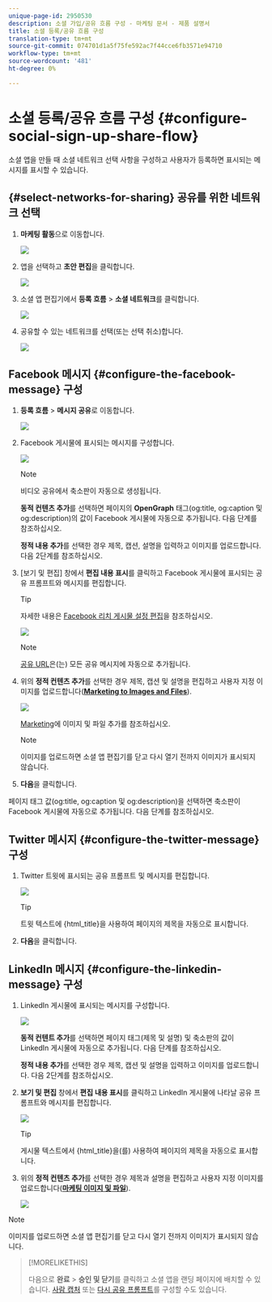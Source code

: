 ```yaml
---
unique-page-id: 2950530
description: 소셜 가입/공유 흐름 구성 - 마케팅 문서 - 제품 설명서
title: 소셜 등록/공유 흐름 구성
translation-type: tm+mt
source-git-commit: 074701d1a5f75fe592ac7f44cce6fb3571e94710
workflow-type: tm+mt
source-wordcount: '481'
ht-degree: 0%

---
```



# 소셜 등록/공유 흐름 구성 {#configure-social-sign-up-share-flow}

소셜 앱을 만들 때 소셜 네트워크 선택 사항을 구성하고 사용자가 등록하면 표시되는 메시지를 표시할 수 있습니다.

## {#select-networks-for-sharing} 공유를 위한 네트워크 선택

1. **마케팅 활동**&#x200B;으로 이동합니다.

   ![](assets/ma-1.png)

1. 앱을 선택하고 **초안 편집**&#x200B;을 클릭합니다.

   ![](assets/image2014-9-22-13-3a57-3a43.png)

1. 소셜 앱 편집기에서 **등록 흐름** > **소셜 네트워크**&#x200B;를 클릭합니다.

   ![](assets/three.png)

1. 공유할 수 있는 네트워크를 선택(또는 선택 취소)합니다.

   ![](assets/four.png)

## Facebook 메시지 {#configure-the-facebook-message} 구성

1. **등록 흐름** > **메시지 공유**&#x200B;로 이동합니다.

   ![](assets/five.png)

1. Facebook 게시물에 표시되는 메시지를 구성합니다.

   ![](assets/image2014-9-22-13-3a58-3a54.png)

   >[!NOTE]
   >
   >비디오 공유에서 축소판이 자동으로 생성됩니다.

   **동적 컨텐츠 추가**&#x200B;를 선택하면 페이지의 **OpenGraph** 태그(og:title, og:caption 및 og:description)의 값이 Facebook 게시물에 자동으로 추가됩니다. 다음 단계를 참조하십시오.

   **정적 내용 추가**&#x200B;를 선택한 경우 제목, 캡션, 설명을 입력하고 이미지를 업로드합니다. 다음 2단계를 참조하십시오.

1. [보기 및 편집] 창에서 **편집 내용 표시**&#x200B;를 클릭하고 Facebook 게시물에 표시되는 공유 프롬프트와 메시지를 편집합니다.

   >[!TIP]
   >
   >자세한 내용은 [Facebook 리치 게시물 설정 편집](/help/marketo/product-docs/demand-generation/facebook/edit-facebook-rich-post-settings.md)을 참조하십시오.

   ![](assets/image2014-9-22-13-3a59-3a57.png)

   >[!NOTE]
   >
   >[공유 URL](/help/marketo/product-docs/demand-generation/social/social-functions/choose-the-share-url-for-a-social-app.md)은(는) 모든 공유 메시지에 자동으로 추가됩니다.

1. 위의 **정적 컨텐츠 추가**&#x200B;를 선택한 경우 제목, 캡션 및 설명을 편집하고 사용자 지정 이미지를 업로드합니다([**Marketing to Images and Files**](/help/marketo/product-docs/demand-generation/images-and-files/add-images-and-files-to-marketo.md)).

   ![](assets/image2014-9-22-14-3a1-3a11.png)

   [Marketing](/help/marketo/product-docs/demand-generation/images-and-files/add-images-and-files-to-marketo.md)에 이미지 및 파일 추가를 참조하십시오.

   >[!NOTE]
   >
   >이미지를 업로드하면 소셜 앱 편집기를 닫고 다시 열기 전까지 이미지가 표시되지 않습니다.

1. **다음**&#x200B;을 클릭합니다.

페이지 태그 값(og:title, og:caption 및 og:description)을 선택하면 축소판이 Facebook 게시물에 자동으로 추가됩니다. 다음 단계를 참조하십시오.

## Twitter 메시지 {#configure-the-twitter-message} 구성

1. Twitter 트윗에 표시되는 공유 프롬프트 및 메시지를 편집합니다.

   ![](assets/image2014-9-22-14-3a2-3a31.png)

   >[!TIP]
   >
   >트윗 텍스트에 {html_title}을 사용하여 페이지의 제목을 자동으로 표시합니다.

1. **다음**&#x200B;을 클릭합니다.

## LinkedIn 메시지 {#configure-the-linkedin-message} 구성

1. LinkedIn 게시물에 표시되는 메시지를 구성합니다.

   ![](assets/image2014-9-22-14-3a3-3a8.png)

   **동적 컨텐트 추가**&#x200B;를 선택하면 페이지 태그(제목 및 설명) 및 축소판의 값이 LinkedIn 게시물에 자동으로 추가됩니다. 다음 단계를 참조하십시오.

   **정적 내용 추가**&#x200B;를 선택한 경우 제목, 캡션 및 설명을 입력하고 이미지를 업로드합니다. 다음 2단계를 참조하십시오.

1. **보기 및 편집** 창에서 **편집 내용 표시**&#x200B;를 클릭하고 LinkedIn 게시물에 나타날 공유 프롬프트와 메시지를 편집합니다.

   ![](assets/image2014-9-22-14-3a4-3a6.png)

   >[!TIP]
   >
   >게시물 텍스트에서 {html_title}을(를) 사용하여 페이지의 제목을 자동으로 표시합니다.

1. 위의 **정적 컨텐츠 추가**&#x200B;를 선택한 경우 제목과 설명을 편집하고 사용자 지정 이미지를 업로드합니다([**마케팅 이미지 및 파일**](/help/marketo/product-docs/demand-generation/images-and-files/add-images-and-files-to-marketo.md)).

   ![](assets/image2014-9-22-13-3a55-3a17.png)

>[!NOTE]
>
>이미지를 업로드하면 소셜 앱 편집기를 닫고 다시 열기 전까지 이미지가 표시되지 않습니다.

>[!MORELIKETHIS]
>
>다음으로 **완료** > **승인 및 닫기**&#x200B;를 클릭하고 소셜 앱을 랜딩 페이지에 배치할 수 있습니다. [사람 캡처](/help/marketo/product-docs/demand-generation/social/configuring-social-actions/configure-person-capture-for-a-social-app.md) 또는 [다시 공유 프롬프트](/help/marketo/product-docs/demand-generation/social/configuring-social-actions/configure-re-share-email-and-prompt-for-a-social-app.md)를 구성할 수도 있습니다.
